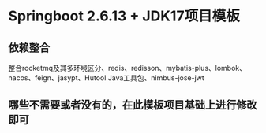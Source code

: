 # Springboot 2.6.13 + JDK17项目模板
## 依赖整合
整合rocketmq及其多环境区分、redis、redisson、mybatis-plus、lombok、nacos、feign、jasypt、Hutool Java工具包、nimbus-jose-jwt
## 哪些不需要或者没有的，在此模板项目基础上进行修改即可